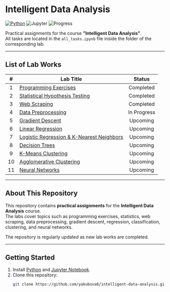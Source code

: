 # Intelligent Data Analysis
[![Python](https://img.shields.io/badge/Python-3776AB?logo=python&logoColor=fff)](#)
![Jupyter](https://img.shields.io/badge/Jupyter-%23ff0000?style=flat&logo=jupyter&logoColor=white)
![Progress](https://img.shields.io/badge/Progress-2%2F11%20Labs-brightgreen)

Practical assignments for the course **"Intelligent Data Analysis"**.  
All tasks are located in the `all_tasks.ipynb` file inside the folder of the corresponding lab.

---

## List of Lab Works

| # | Lab Title | Status |
|:-:|-----------|:------:|
| 1 | [Programming Exercises](./lab1/all_tasks.ipynb) | Completed |
| 2 | [Statistical Hypothesis Testing](./lab2/all_tasks.ipynb) | Completed |
| 3 | [Web Scraping](./lab3/all_tasks.ipynb) | Completed |
| 4 | [Data Preprocessing](./lab4/all_tasks.ipynb) | In Progress |
| 5 | [Gradient Descent](./lab5/all_tasks.ipynb) | Upcoming |
| 6 | [Linear Regression](./lab6/all_tasks.ipynb) | Upcoming |
| 7 | [Logistic Regression & K-Nearest Neighbors](./lab7/all_tasks.ipynb) | Upcoming |
| 8 | [Decision Trees](./lab8/all_tasks.ipynb) | Upcoming |
| 9 | [K-Means Clustering](./lab9/all_tasks.ipynb) | Upcoming |
| 10 | [Agglomerative Clustering](./lab10/all_tasks.ipynb) | Upcoming |
| 11 | [Neural Networks](./lab11/all_tasks.ipynb) | Upcoming |

---

## About This Repository
This repository contains **practical assignments** for the **Intelligent Data Analysis** course.  
The labs cover topics such as programming exercises, statistics, web scraping, data preprocessing, gradient descent, regression, classification, clustering, and neural networks.  

The repository is regularly updated as new lab works are completed.

---

## Getting Started
1. Install [Python](https://www.python.org/) and [Jupyter Notebook](https://jupyter.org/).
2. Clone this repository:
   ```bash
   git clone https://github.com/yakubova6/intelligent-data-analysis.git


